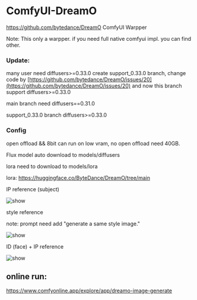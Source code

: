 # ComfyUI-DreamO

https://github.com/bytedance/DreamO
ComfyUI Warpper

Note:
This only a warpper. if you need full native comfyui impl. you can find other.


### Update:
many user need diffusers>=0.33.0
create support_0.33.0 branch, change code by [https://github.com/bytedance/DreamO/issues/20](https://github.com/bytedance/DreamO/issues/20)
and now this branch support diffusers>=0.33.0

main branch need diffusers==0.31.0

support_0.33.0 branch diffusers>=0.33.0

### Config
open offload && 8bit can run on low vram, no open offload need 40GB.

Flux model auto download to models/diffusers

lora need to download to models/lora

lora:
https://huggingface.co/ByteDance/DreamO/tree/main



IP reference (subject)

![show](./assets/show_1.png)


style reference 

note: prompt need add "generate a same style image."

![show](./assets/show_2.png)


ID (face) + IP  reference

![show](./assets/show_3.png)


## online run:

https://www.comfyonline.app/explore/app/dreamo-image-generate
